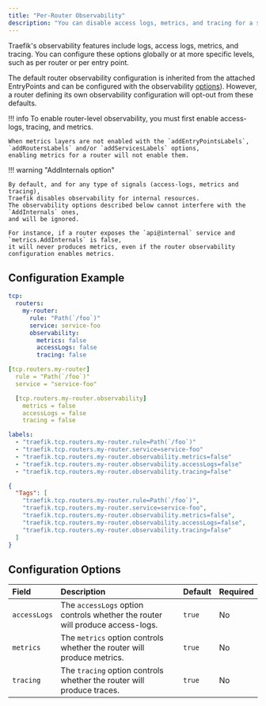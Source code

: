 ```yaml
---
title: "Per-Router Observability"
description: "You can disable access logs, metrics, and tracing for a specific entrypoint attached to a TCP Router. Read the technical documentation."
---
```


Traefik's observability features include logs, access logs, metrics, and tracing. You can configure these options globally or at more specific levels, such as per router or per entry point.

The default router observability configuration is inherited from the attached EntryPoints and can be configured with the observability [options](../../../install-configuration/entrypoints.md#configuration-options)).
However, a router defining its own observability configuration will opt-out from these defaults.

!!! info
    To enable router-level observability, you must first enable access-logs, tracing, and metrics.

    When metrics layers are not enabled with the `addEntryPointsLabels`, `addRoutersLabels` and/or `addServicesLabels` options,
    enabling metrics for a router will not enable them.

!!! warning "AddInternals option"

    By default, and for any type of signals (access-logs, metrics and tracing),
    Traefik disables observability for internal resources.
    The observability options described below cannot interfere with the `AddInternals` ones,
    and will be ignored.

    For instance, if a router exposes the `api@internal` service and `metrics.AddInternals` is false,
    it will never produces metrics, even if the router observability configuration enables metrics.

## Configuration Example

```yaml tab="Structured (YAML)"
tcp:
  routers:
    my-router:
      rule: "Path(`/foo`)"
      service: service-foo
      observability:
        metrics: false
        accessLogs: false
        tracing: false
```

```yaml tab="Structured (TOML)"
[tcp.routers.my-router]
  rule = "Path(`/foo`)"
  service = "service-foo"

  [tcp.routers.my-router.observability]
    metrics = false
    accessLogs = false
    tracing = false
```

```yaml tab="Labels"
labels:
  - "traefik.tcp.routers.my-router.rule=Path(`/foo`)"
  - "traefik.tcp.routers.my-router.service=service-foo"
  - "traefik.tcp.routers.my-router.observability.metrics=false"
  - "traefik.tcp.routers.my-router.observability.accessLogs=false"
  - "traefik.tcp.routers.my-router.observability.tracing=false"
```

```json tab="Tags"
{
  "Tags": [
    "traefik.tcp.routers.my-router.rule=Path(`/foo`)",
    "traefik.tcp.routers.my-router.service=service-foo",
    "traefik.tcp.routers.my-router.observability.metrics=false",
    "traefik.tcp.routers.my-router.observability.accessLogs=false",
    "traefik.tcp.routers.my-router.observability.tracing=false"
  ]
}
```

## Configuration Options

| Field | Description | Default | Required |
|:------|:------------|:--------|:---------|
| `accessLogs` | The `accessLogs` option controls whether the router will produce access-logs. | `true` | No |
| `metrics` | The `metrics` option controls whether the router will produce metrics. | `true` | No |
| `tracing` | The `tracing` option controls whether the router will produce traces. | `true` | No |
